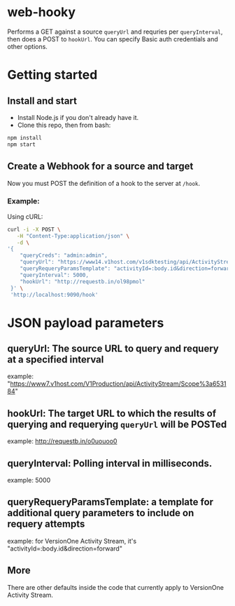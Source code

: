 # web-hooky
Performs a GET against a source `queryUrl` and requries per `queryInterval`, then does a POST to `hookUrl`. You can specify Basic auth credentials and other options.

# Getting started

## Install and start

* Install Node.js if you don't already have it.
* Clone this repo, then from bash:

```bash
npm install
npm start
```
## Create a Webhook for a source and target

 Now you must POST the definition of a hook to the server at `/hook`. 
 
### Example:

Using cURL:

```bash
curl -i -X POST \
   -H "Content-Type:application/json" \
   -d \
'{
  	"queryCreds": "admin:admin",
  	"queryUrl": "https://www14.v1host.com/v1sdktesting/api/ActivityStream/Story%3a1124",
  	"queryRequeryParamsTemplate": "activityId=:body.id&direction=forward",
  	"queryInterval": 5000,
  	"hookUrl": "http://requestb.in/ol98pmol"
 }' \
 'http://localhost:9090/hook'
```

# JSON payload parameters

## queryUrl: The source URL to query and requery at a specified interval

example: "https://www7.v1host.com/V1Production/api/ActivityStream/Scope%3a653184"

## hookUrl: The target URL to which the results of querying and requerying `queryUrl` will be POSTed

example: http://requestb.in/o0uouoo0

## queryInterval: Polling interval in milliseconds. 

example: 5000

## queryRequeryParamsTemplate: a template for additional query parameters to include on requery attempts

example: for VersionOne Activity Stream, it's "activityId=:body.id&direction=forward"

## More  

There are other defaults inside the code that currently apply to VersionOne Activity Stream.
